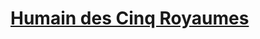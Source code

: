 ﻿---
!LinkItem
Link: l5r_human_hd.md
NameLink: <!--NameLink-->[Humain des Cinq Royaumes](hd_l5r_human.md)<!--/NameLink-->
Id: l5r_index_hd.md#humain-des-cinq-royaumes
ParentLink: l5r_index_hd.md#les-cinq-royaumes--les-règles-spécifiques
Name: Humain des Cinq Royaumes
ParentName: 'Les Cinq Royaumes : Les règles spécifiques'
Attributes: {}
---




# [Humain des Cinq Royaumes](hd_l5r_human.md)



